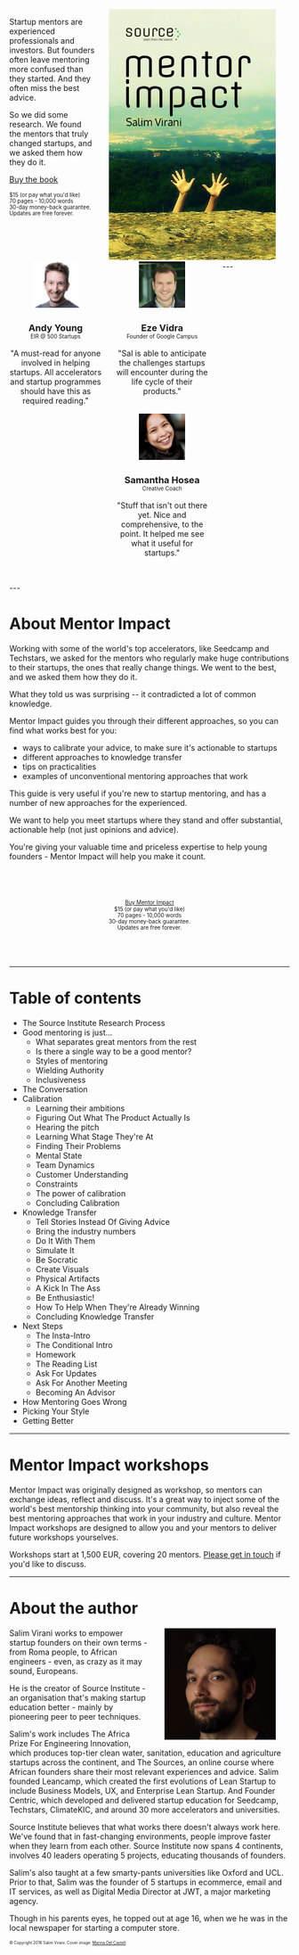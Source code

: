 <link rel="stylesheet" href="//maxcdn.bootstrapcdn.com/font-awesome/4.3.0/css/font-awesome.min.css">
<style>
  .cover { float: right; width: 300px; margin: 0 5%; }
  .testimonial { float: left; width: 33%; padding: 0 5% 0 0; text-align: center; margin-bottom: 2rem;}
  .testimonial img { width: 50%; margin: 0px auto; }
  .testimonial h3 { text-align: center; margin-bottom: 0;}
  .testimonial .title { text-align: center; font-size: 70%; margin-bottom: 1rem;}
  img.profile { max-width: 200px; float: right; margin: 0 5%;}
  .cta { width: 100%; text-align: center; margin: 4rem auto; }
  .share  { float: right; width: 50px; text-align: right; margin: 1rem ; }
  .footer { font-size: 50%; }
  .price { font-size: 70%; }
  .jssocials-share:last-child, .jssocials-share:first-child { margin: 0.3em !important;}

  @media only screen and (max-width: 620px) {
    
    .testimonial { float: none; width: 100%; padding: 0 5% 0 0; text-align: center;}

    img.profile { max-width: 40%; }
  }

</style>

<div class="cover">
  <a href="http://gum.co/mentorimpact"><img src="public/img/mentorimpactcover.png"></a>
</div>

Startup mentors are experienced professionals and investors. But founders often leave mentoring more confused than they started. And they often miss the best advice.

So we did some research. We found the mentors that truly changed startups, and we asked them how they do it.

<script src="https://gumroad.com/js/gumroad.js"></script>
<a class="gumroad-button" href="https://gum.co/mentorimpact">Buy the book</a>
<div class="price">$15 (or pay what you'd like)<br>70 pages - 10,000 words<br>30-day money-back guarantee.<br>Updates are free forever.
</div>

<div style="clear: right;"></div>
---

<div class="testimonial">
  <img src="public/img/andy.jpg">
  <h3>Andy Young</h3>
  <div class="title">EIR @ 500 Startups</div>

"A must-read for anyone involved in helping startups. All accelerators and startup programmes should have this as required reading."
</div>

<div class="testimonial">
  <img src="public/img/eze.jpg">
  <h3>Eze Vidra</h3>
  <div class="title"> Founder of Google Campus</div>
  "Sal is able to anticipate the challenges startups will encounter during the life cycle of their products."
</div>

<div class="testimonial">
  <img src="public/img/samantha.jpg">
  <h3>Samantha Hosea</h3>
  <div class="title">Creative Coach</div>

  "Stuff that isn't out there yet. Nice and comprehensive, to the point. It helped me see what it useful for startups."
</div>


<div style="clear: left;"></div>
---

<div class="share"></div>

# About Mentor Impact


Working with some of the world's top accelerators, like Seedcamp and Techstars, we asked for the mentors who regularly make huge contributions to their startups, the ones that really change things.  We went to the best, and we asked them how they do it. 

What they told us was surprising -- it contradicted a lot of common knowledge.

Mentor Impact guides you through their different approaches, so you can find what works best for you:

* ways to calibrate your advice, to make sure it's actionable to startups
* different approaches to knowledge transfer
* tips on practicalities
* examples of unconventional mentoring approaches that work

This guide is very useful if you're new to startup mentoring, and has a number of new approaches for the experienced.

We want to help you meet startups where they stand and offer substantial, actionable help (not just opinions and advice). 

You're giving your valuable time and priceless expertise to help young founders - Mentor Impact will help you make it count.

<div class="cta">
<span class="price"><script src="https://gumroad.com/js/gumroad.js"></script>
<a class="gumroad-button" href="https://gum.co/mentorimpact">Buy Mentor Impact</a></span>
<div class="price">$15 (or pay what you'd like)<br>70 pages - 10,000 words<br>30-day money-back guarantee.<br>Updates are free forever.
</div>

</div>



---

# Table of contents

* The Source Institute Research Process
* Good mentoring is just...
  * What separates great mentors from the rest 
  * Is there a single way to be a good mentor?
  * Styles of mentoring
  * Wielding Authority
  * Inclusiveness
* The Conversation
* Calibration  
  * Learning their ambitions
  * Figuring Out What The Product Actually Is
  * Hearing the pitch 
  * Learning What Stage They're At
  * Finding Their Problems
  * Mental State
  * Team Dynamics
  * Customer Understanding
  * Constraints
  * The power of calibration
  * Concluding Calibration
* Knowledge Transfer
  * Tell Stories Instead Of Giving Advice
  * Bring the industry numbers
  * Do It With Them
  * Simulate It
  * Be Socratic
  * Create Visuals
  * Physical Artifacts
  * A Kick In The Ass
  * Be Enthusiastic!
  * How To Help When They're Already Winning
  * Concluding Knowledge Transfer
* Next Steps
  * The Insta-Intro
  * The Conditional Intro
  * Homework
  * The Reading List
  * Ask For Updates
  * Ask For Another Meeting
  * Becoming An Advisor
* How Mentoring Goes Wrong
* Picking Your Style
* Getting Better

---

# Mentor Impact workshops

Mentor Impact was originally designed as  workshop, so mentors can exchange ideas, reflect and discuss. It's a great way to inject some of the world's best mentorship thinking into your community, but also reveal the best mentoring approaches that work in your industry and culture. Mentor Impact workshops are designed to allow you and your mentors to deliver future workshops yourselves.

Workshops start at 1,500 EUR, covering 20 mentors. [Please get in touch](mailto:salim@source.institute) if you'd like to discuss.

---

# About the author
<img src="public/img/salim.png" class="profile">


Salim Virani works to empower startup founders on their own terms - from Roma people, to African engineers - even, as crazy as it may sound, Europeans.

He is the creator of Source Institute - an organisation that's making startup education better - mainly by pioneering peer to peer techniques.

Salim's work includes The Africa Prize For Engineering Innovation, which produces top-tier clean water, sanitation, education and agriculture startups across the continent, and The Sources, an online course where African founders share their most relevant experiences and advice. Salim founded Leancamp, which created the first evolutions of Lean Startup to include Business Models, UX, and Enterprise Lean Startup.  And Founder Centric, which developed and delivered startup education for Seedcamp, Techstars, ClimateKIC, and around 30 more accelerators and universities.

Source Institute believes that what works there doesn't always work here. We've found that in fast-changing environments, people improve faster when they learn from each other. Source Institute now spans 4 continents, involves 40 leaders operating 5 projects, educating thousands of founders.

Salim's also taught at a few smarty-pants universities like Oxford and UCL. Prior to that, Salim was the founder of 5 startups in ecommerce, email and IT services, as well as Digital Media Director at JWT, a major marketing agency.

Though in his parents eyes, he topped out at age 16, when we he was in the local newspaper for starting a computer store.




<div class="footer">
&copy; Copyright 2016 Salim Virani.  Cover image: <a href="https://www.flickr.com/photos/marinadelcastell/9401173747/in/dateposted/">Marina Del Castell</a>
</div>

<script type="text/javascript" src="https://code.jquery.com/jquery-1.11.3.min.js"></script>

<script type="text/javascript" src="https://cdn.jsdelivr.net/jquery.jssocials/1.2.1/jssocials.min.js"></script>
<link type="text/css" rel="stylesheet" href="https://cdn.jsdelivr.net/jquery.jssocials/1.2.1/jssocials.css" />
<link type="text/css" rel="stylesheet" href="https://cdn.jsdelivr.net/jquery.jssocials/1.2.1/jssocials-theme-flat.css" />
<script>
jsSocials.setDefaults("twitter", {
    via: "saintsal",
    hashtags: "mentorimpact",
    text: "Mentor Impact - a guide sharing how the top startup mentors make impact"
});

        $(".share").jsSocials({
            shares: [ "twitter", "facebook",  "linkedin", "whatsapp", "email"],
                showLabel: false,
        showCount: false,
            url: "{{url}}",
        });
</script>
